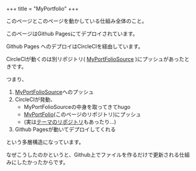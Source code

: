 +++
title = "MyPortfolio"
+++


このページとこのページを動かしている仕組み全体のこと。

このページはGithub Pagesにてデプロイされています。

Github Pages へのデプロイはCircleCIを経由しています。

CircleCIが動くのは別リポジトリ( [MyPortFolioSource](https://github.com/mi-ki-ri/MyPortFolioSource) )にプッシュがあったときです。

つまり、

1. [MyPortFolioSource](https://github.com/mi-ki-ri/MyPortFolioSource)へのプッシュ
2. CircleCIが発動、
    - MyPortFolioSourceの中身を取ってきてhugo
    - [MyPortFolio](https://github.com/mi-ki-ri/MyPortFolio)(このページのリポジトリ)にプッシュ
    - (実は[テーマのリポジトリ](https://github.com/mi-ki-ri/MyPortfolioTheme)もあったり…)
3. Github Pagesが動いてデプロイしてくれる

という多層構造になっています。

なぜこうしたのかというと、Github上でファイルを作るだけで更新される仕組みにしたかったからです。
